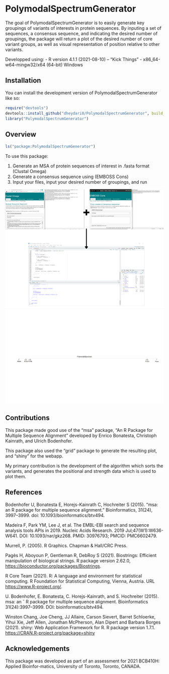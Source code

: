
<!-- README.md is generated from README.Rmd. Please edit that file -->

# PolymodalSpectrumGenerator

<!-- badges: start -->
<!-- badges: end -->

The goal of PolymodalSpectrumGenerator is to easily generate key
groupings of variants of interests in protein sequences. By inputing a
set of sequences, a consensus sequence, and indicating the desired
number of groupings, the package will return a plot of the desired
number of core variant groups, as well as visual representation of
position relative to other variants.

Developped using: - R version 4.1.1 (2021-08-10) – “Kick Things” -
x86\_64-w64-mingw32/x64 (64-bit) Windows

## Installation

You can install the development version of PolymodalSpectrumGenerator
like so:

``` r
require("devtools")
devtools::install_github("dheydari0/PolymodalSpectrumGenerator", build_vignettes = TRUE)
library("PolymodalSpectrumGenerator")
```

## Overview

``` r
ls("package:PolymodalSpectrumGenerator")
```

To use this package:

1.  Generate an MSA of protein sequences of interest in .fasta format
    (Clustal Omega)
2.  Generate a consensus sequence using (EMBOSS Cons)
3.  Input your files, input your desired number of groupings, and run

<div style="text-align:center">
<img src="./inst/extdata/+.png" width="600"/>
<img src="./vignettes/PSGex1.png" width="750" height="300"/>
<div style="text-align:left">



## Contributions

This package made good use of the “msa” package, “An R Package for
Multiple Sequence Alignment” developed by Enrico Bonatesta, Christoph
Kainrath, and Ulrich Bodenhofer.

This package also used the “grid” package to generate the resulting
plot, and “shiny” for the webapp.

My primary contribution is the development of the algorithm which sorts
the variants, and generates the positional and strength data which is
used to plot them.

## References

Bodenhofer U, Bonatesta E, Horejs-Kainrath C, Hochreiter S (2015). “msa:
an R package for multiple sequence alignment.” Bioinformatics, 31(24),
3997–3999. doi: 10.1093/bioinformatics/btv494.

Madeira F, Park YM, Lee J, et al. The EMBL-EBI search and sequence
analysis tools APIs in 2019. Nucleic Acids Research. 2019
Jul;47(W1):W636-W641. DOI: 10.1093/nar/gkz268. PMID: 30976793; PMCID:
PMC6602479.

Murrell, P. (2005). R Graphics. Chapman & Hall/CRC Press.

Pagès H, Aboyoun P, Gentleman R, DebRoy S (2021). Biostrings: Efficient
manipulation of biological strings. R package version 2.62.0,
<https://bioconductor.org/packages/Biostrings>.

R Core Team (2021). R: A language and environment for statistical
computing. R Foundation for Statistical Computing, Vienna, Austria. URL
<https://www.R-project.org/>.

U. Bodenhofer, E. Bonatesta, C. Horejs-Kainrath, and S. Hochreiter
(2015). msa: an ˇ R package for multiple sequence alignment.
Bioinformatics 31(24):3997–3999. DOI: bioinformatics/btv494.

Winston Chang, Joe Cheng, JJ Allaire, Carson Sievert, Barret Schloerke,
Yihui Xie, Jeff Allen, Jonathan McPherson, Alan Dipert and Barbara
Borges (2021). shiny: Web Application Framework for R. R package version
1.7.1. <https://CRAN.R-project.org/package=shiny>

## Acknowledgements

This package was developed as part of an assessment for 2021 BCB410H:
Applied Bioinfor-matics, University of Toronto, Toronto, CANADA.
